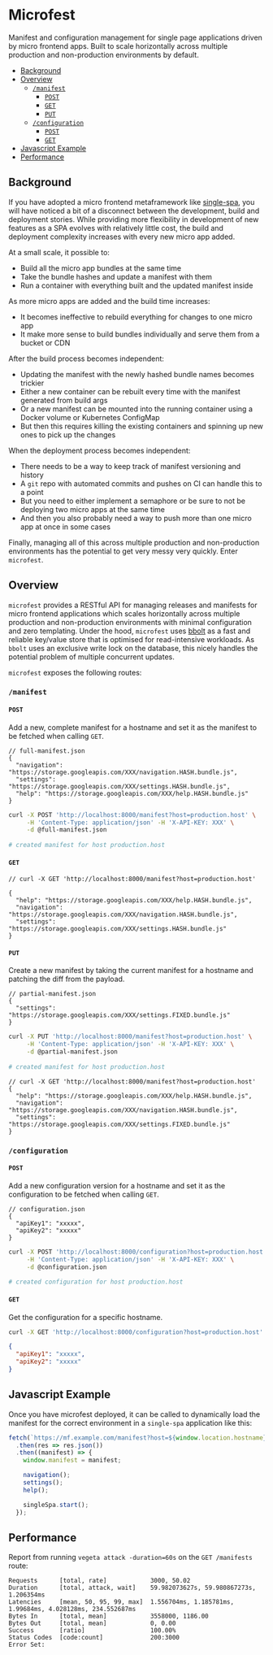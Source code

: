 # Microfest
Manifest and configuration management for single page applications driven by micro frontend apps. Built to scale
horizontally across multiple production and non-production environments by default.

- [Background](#background)
- [Overview](#overview)
  * [`/manifest`](#--manifest-)
    + [`POST`](#-post-)
    + [`GET`](#-get-)
    + [`PUT`](#-put-)
  * [`/configuration`](#--configuration-)
    + [`POST`](#-post--1)
    + [`GET`](#-get--1)
- [Javascript Example](#javascript-example)
- [Performance](#performance)

## Background
If you have adopted a micro frontend metaframework like [single-spa](https://github.com/CanopyTax/single-spa),
you will have noticed a bit of a disconnect between the development, build and deployment stories. While providing
more flexibility in development of new features as a SPA evolves with relatively little cost, the build and
deployment complexity increases with every new micro app added.

At a small scale, it possible to:
* Build all the micro app bundles at the same time
* Take the bundle hashes and update a manifest with them
* Run a container with everything built and the updated manifest inside

As more micro apps are added and the build time increases:
* It becomes ineffective to rebuild everything for changes to one micro app
* It make more sense to build bundles individually and serve them from a bucket or CDN

After the build process becomes independent:
* Updating the manifest with the newly hashed bundle names becomes trickier
* Either a new container can be rebuilt every time with the manifest generated from build args
* Or a new manifest can be mounted into the running container using a Docker volume or Kubernetes ConfigMap
* But then this requires killing the existing containers and spinning up new ones to pick up the changes

When the deployment process becomes independent:
* There needs to be a way to keep track of manifest versioning and history
* A `git` repo with automated commits and pushes on CI can handle this to a point
* But you need to either implement a semaphore or be sure to not be deploying two micro apps at the same time
* And then you also probably need a way to push more than one micro app at once in some cases

Finally, managing all of this across multiple production and non-production environments has the potential
to get very messy very quickly. Enter `microfest`.

## Overview
`microfest` provides a RESTful API for managing releases and manifests for micro frontend applications
which scales horizontally across multiple production and non-production environments with minimal
configuration and zero templating. Under the hood, `microfest` uses [bbolt](https://github.com/etcd-io/bbolt)
as a fast and reliable key/value store that is optimised for read-intensive workloads. As `bbolt` uses an
exclusive write lock on the database, this nicely handles the potential problem of multiple concurrent updates.

`microfest` exposes the following routes:
### `/manifest`
#### `POST`
Add a new, complete manifest for a hostname and set it as the manifest to be fetched when calling `GET`.

```json5
// full-manifest.json
{
  "navigation": "https://storage.googleapis.com/XXX/navigation.HASH.bundle.js",
  "settings": "https://storage.googleapis.com/XXX/settings.HASH.bundle.js",
  "help": "https://storage.googleapis.com/XXX/help.HASH.bundle.js"
}
```

```bash
curl -X POST 'http://localhost:8000/manifest?host=production.host' \
     -H 'Content-Type: application/json' -H 'X-API-KEY: XXX' \
     -d @full-manifest.json
     
# created manifest for host production.host
```

#### `GET`
```json5
// curl -X GET 'http://localhost:8000/manifest?host=production.host'

{
  "help": "https://storage.googleapis.com/XXX/help.HASH.bundle.js",
  "navigation": "https://storage.googleapis.com/XXX/navigation.HASH.bundle.js",
  "settings": "https://storage.googleapis.com/XXX/settings.HASH.bundle.js"
}
```

#### `PUT`
Create a new manifest by taking the current manifest for a hostname and patching the
diff from the payload.
```json5
// partial-manifest.json
{
  "settings": "https://storage.googleapis.com/XXX/settings.FIXED.bundle.js"
}
```

```bash
curl -X PUT 'http://localhost:8000/manifest?host=production.host' \
     -H 'Content-Type: application/json' -H 'X-API-KEY: XXX' \
     -d @partial-manifest.json
     
# created manifest for host production.host
```

```json5
// curl -X GET 'http://localhost:8000/manifest?host=production.host'
{
  "help": "https://storage.googleapis.com/XXX/help.HASH.bundle.js",
  "navigation": "https://storage.googleapis.com/XXX/navigation.HASH.bundle.js",
  "settings": "https://storage.googleapis.com/XXX/settings.FIXED.bundle.js"
}
```

### `/configuration`
#### `POST`
Add a new configuration version for a hostname and set it as the configuration to be fetched when calling `GET`.

```json5
// configuration.json
{
  "apiKey1": "xxxxx",
  "apiKey2": "xxxxx"
}
```

```bash
curl -X POST 'http://localhost:8000/configuration?host=production.host' \
     -H 'Content-Type: application/json' -H 'X-API-KEY: XXX' \
     -d @configuration.json
     
# created configuration for host production.host
```

#### `GET`
Get the configuration for a specific hostname.
```bash
curl -X GET 'http://localhost:8000/configuration?host=production.host'
```

```json
{
  "apiKey1": "xxxxx",
  "apiKey2": "xxxxx"
}
```

## Javascript Example
Once you have microfest deployed, it can be called to dynamically load the manifest for the correct
environment in a `single-spa` application like this:

```js
fetch(`https://mf.example.com/manifest?host=${window.location.hostname}`)
  .then(res => res.json())
  .then((manifest) => {
    window.manifest = manifest;

    navigation();
    settings();
    help();

    singleSpa.start();
  });
```

## Performance
Report from running `vegeta attack -duration=60s` on the `GET /manifests` route:

```text
Requests      [total, rate]            3000, 50.02
Duration      [total, attack, wait]    59.982073627s, 59.980867273s, 1.206354ms
Latencies     [mean, 50, 95, 99, max]  1.556704ms, 1.185781ms, 1.99684ms, 4.028128ms, 234.552687ms
Bytes In      [total, mean]            3558000, 1186.00
Bytes Out     [total, mean]            0, 0.00
Success       [ratio]                  100.00%
Status Codes  [code:count]             200:3000
Error Set:
```
